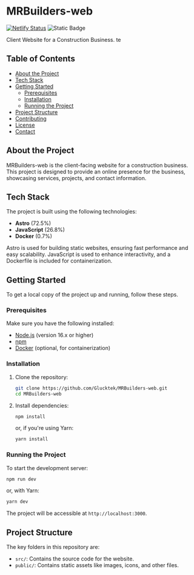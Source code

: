 # MRBuilders-web 
[![Netlify Status](https://api.netlify.com/api/v1/badges/d5a922a3-42ca-44e5-8b5f-9c264490b279/deploy-status)](https://app.netlify.com/sites/mr-builders/deploys) ![Static Badge](https://img.shields.io/badge/build-success-green?style=flat&logoColor=blue)

Client Website for a Construction Business.
te

## Table of Contents

- [About the Project](#about-the-project)
- [Tech Stack](#tech-stack)
- [Getting Started](#getting-started)
  - [Prerequisites](#prerequisites)
  - [Installation](#installation)
  - [Running the Project](#running-the-project)
- [Project Structure](#project-structure)
- [Contributing](#contributing)
- [License](#license)
- [Contact](#contact)

## About the Project

MRBuilders-web is the client-facing website for a construction business. This project is designed to provide an online presence for the business, showcasing services, projects, and contact information.

## Tech Stack

The project is built using the following technologies:

- **Astro** (72.5%)
- **JavaScript** (26.8%)
- **Docker** (0.7%)

Astro is used for building static websites, ensuring fast performance and easy scalability. JavaScript is used to enhance interactivity, and a Dockerfile is included for containerization.

## Getting Started

To get a local copy of the project up and running, follow these steps.

### Prerequisites

Make sure you have the following installed:

- [Node.js](https://nodejs.org/) (version 16.x or higher)
- [npm](https://www.npmjs.com/)
- [Docker](https://www.docker.com/) (optional, for containerization)

### Installation

1. Clone the repository:

   ```bash
   git clone https://github.com/Glucktek/MRBuilders-web.git
   cd MRBuilders-web
   ```

2. Install dependencies:

   ```bash
   npm install
   ```

   or, if you're using Yarn:

   ```bash
   yarn install
   ```

### Running the Project

To start the development server:

```bash
npm run dev
```

or, with Yarn:

```bash
yarn dev
```

The project will be accessible at `http://localhost:3000`.

## Project Structure

The key folders in this repository are:

- `src/`: Contains the source code for the website.
- `public/`: Contains static assets like images, icons, and other files.
